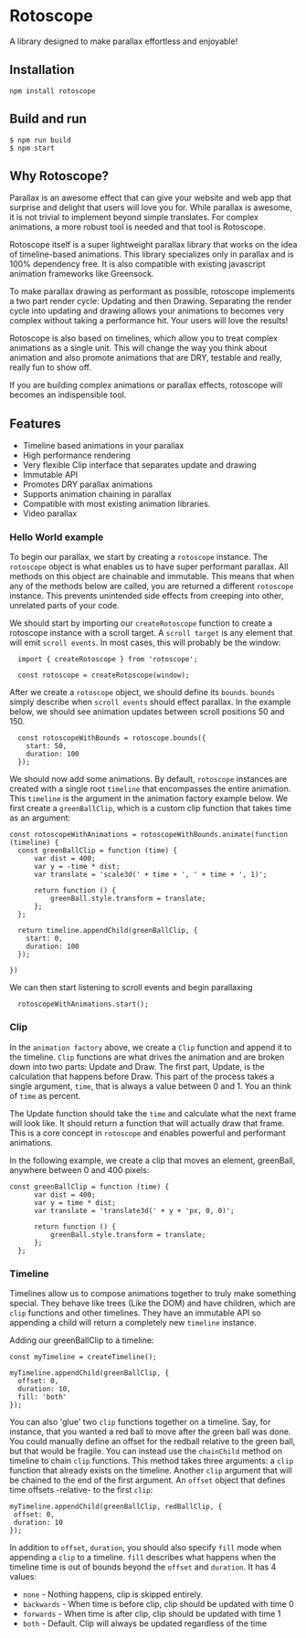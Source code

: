 # Rotoscope

A library designed to make parallax effortless and enjoyable!

## Installation
```
npm install rotoscope
```

## Build and run

```
$ npm run build
$ npm start
```

## Why Rotoscope?
Parallax is an awesome effect that can give your website and web app that surprise and delight that users will love you for. While parallax is awesome, it is not trivial to implement beyond simple translates. For complex animations, a more robust tool is needed and that tool is Rotoscope.

Rotoscope itself is a super lightweight parallax library that works on the idea of timeline-based animations. This library specializes only in parallax and is 100% dependency free. It is also compatible with existing javascript animation frameworks like Greensock.

To make parallax drawing as performant as possible, rotoscope implements a two part render cycle: Updating and then Drawing.
Separating the render cycle into updating and drawing allows your animations to becomes very complex without taking a performance hit. Your users will love the results!

Rotoscope is also based on timelines, which allow you to treat complex animations as a single unit. This will change the way you think about animation and also promote animations that are DRY, testable and really, really fun to show off.

If you are building complex animations or parallax effects, rotoscope will becomes an indispensible tool.

## Features
 - Timeline based animations in your parallax
 - High performance rendering
 - Very flexible Clip interface that separates update and drawing
 - Immutable API
 - Promotes DRY parallax animations
 - Supports animation chaining in parallax
 - Compatible with most existing animation libraries.
 - Video parallax


### Hello World example

To begin our parallax, we start by creating a `rotoscope` instance. The `rotoscope` object is what enables us to have super performant parallax. All methods on this object are chainable and  immutable. This means that when any of the methods below are called, you are returned a different `rotoscope` instance. This prevents unintended side effects from creeping into other, unrelated parts of your code.

We should start by importing our `createRotoscope` function to create a rotoscope instance with a scroll target. A `scroll target` is any element that will emit `scroll events`. In most cases, this will probably be the window:

```
  import { createRotoscope } from 'rotoscope';
  
  const rotoscope = createRotoscope(window);
```

After we create a `rotoscope` object, we should define its `bounds`. `bounds` simply describe when `scroll events` should effect parallax. In the example below, we should see animation updates between scroll positions 50 and 150.

```
  const rotoscopeWithBounds = rotoscope.bounds({
    start: 50,
    duration: 100
  });

```

We should now add some animations. By default, `rotoscope` instances are created with a single root `timeline` that encompasses the entire animation. This `timeline` is the argument in the animation factory example below.  We first create a `greenBallClip`, which is a custom clip function that takes time as an argument:

```
const rotoscopeWithAnimations = rotoscopeWithBounds.animate(function (timeline) {
  const greenBallClip = function (time) {
      var dist = 400;
      var y = -time * dist;
      var translate = 'scale3d(' + time + ', ' + time + ', 1)';

      return function () {
          greenBall.style.transform = translate;
      };
  };
  
  return timeline.appendChild(greenBallClip, {
    start: 0,
    duration: 100
  });
  
})

```


We can then start listening to scroll events and begin parallaxing

```
  rotoscopeWithAnimations.start();
```


### Clip

In the `animation factory` above, we create a `Clip` function and append it to the timeline. `Clip` functions are what drives the animation and are broken down into two parts: Update and Draw. The first part, Update, is the calculation that happens before Draw. This part of the process takes a single argument, `time`, that is always a value between 0 and 1. You an think of `time` as percent.

The Update function should take the `time` and calculate what the next frame will look like. It should return a function that will actually draw that frame. This is a core concept in `rotoscope` and enables powerful and performant animations.

In the following example, we create a clip that moves an element, greenBall, anywhere between 0 and 400 pixels:

```
const greenBallClip = function (time) {
      var dist = 400;
      var y = time * dist;
      var translate = 'translate3d(' + y + 'px, 0, 0)';

      return function () {
          greenBall.style.transform = translate;
      };
  };

```

### Timeline

Timelines allow us to compose animations together to truly make something special. They behave like trees (Like the DOM) and have children, which are `clip` functions and other timelines. They have an immutable API so appending a child will return a completely new `timeline` instance.

Adding our greenBallClip to a timeline:

```
const myTimeline = createTimeline();

myTimeline.appendChild(greenBallClip, {
  offset: 0,
  duration: 10,
  fill: 'both'
});

```

You can also 'glue' two `clip` functions together on a timeline. Say, for instance, that you wanted a red ball to move after the green ball was done. You could manually define an offset for the redball relative to the green ball, but that would be fragile. You can instead use the `chainChild` method on timeline to chain `clip` functions. This method takes three arguments: a `clip` function that already exists on the timeline. Another `clip` argument that will be chained to the end of the first argument. An `offset` object that defines time offsets -relative- to the first `clip`:

```
myTimeline.appendChild(greenBallClip, redBallClip, {
 offset: 0,
 duration: 10
});
```

In addition to `offset`, `duration`, you should also specify `fill` mode when appending a `clip` to a timeline. `fill` describes what happens when the timeline time is out of bounds beyond the `offset` and `duration`. It has 4 values:
   - `none` - Nothing happens, clip is skipped entirely.
   - `backwards` - When time is before clip, clip should be updated with time 0
   - `forwards` - When time is after clip, clip should be updated with time 1
   - `both` - Default. Clip will always be updated regardless of the time
   
